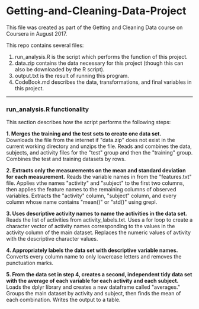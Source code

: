 # Getting-and-Cleaning-Data-Project
This file was created as part of the Getting and Cleaning Data course on Coursera in August 2017.

This repo contains several files:
1. run_analysis.R is the script which performs the function of this project.
2. data.zip contains the data necessary for this project (though this can also be downloaded by the R script).
3. output.txt is the result of running this program.
4. CodeBook.md describes the data, transformations, and final variables in this project.

---
### run_analysis.R functionality

This section describes how the script performs the following steps:

**1. Merges the training and the test sets to create one data set.**  
Downloads the file from the internet if "data.zip" does not exist in the current working directory and unzips the file. Reads and combines the data, subjects, and activity files for the "test" group and then the "training" group. Combines the test and training datasets by rows.

**2. Extracts only the measurements on the mean and standard deviation for each measurement.**
Reads the variable names in from the "features.txt" file. Applies vthe names "activity" and "subject" to the first two columns, then applies the feature names to the remaining columns of observed variables. Extracts the "activity" column, "subject" column, and every column whose name contains "mean()" or "std()" using grepl.

**3. Uses descriptive activity names to name the activities in the data set.**
Reads the list of activities from activity_labels.txt. Uses a for loop to create a character vector of activity names corresponding to the values in the activity column of the main dataset. Replaces the numeric values of avtivity with the descriptive character values.

**4. Appropriately labels the data set with descriptive variable names.**
Converts every column name to only lowercase letters and removes the punctuation marks.

**5. From the data set in step 4, creates a second, independent tidy data set with the average of each variable for each activity and each subject.**
Loads the dplyr library and creates a new dataframe called "averages." Groups the main dataset by activity and subject, then finds the mean of each combination. Writes the output to a table.
